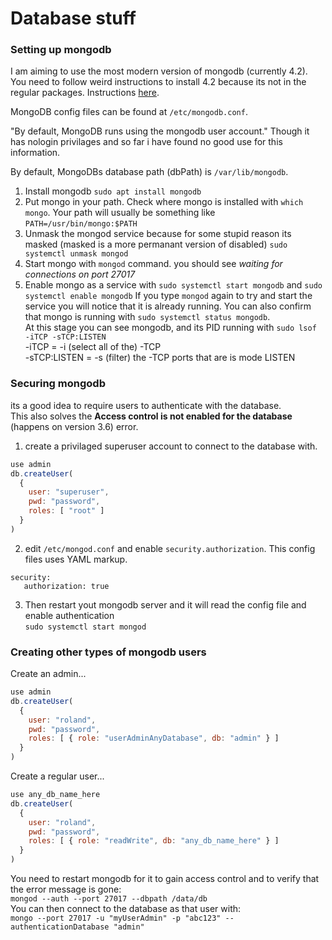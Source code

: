 # Database stuff

### Setting up mongodb

I am aiming to use the most modern version of mongodb (currently 4.2). You need to follow weird instructions to install 4.2 because its not in the regular packages. Instructions [here](https://docs.mongodb.com/manual/tutorial/install-mongodb-on-ubuntu/).

MongoDB config files can be found at ```/etc/mongodb.conf```.

"By default, MongoDB runs using the mongodb user account." Though it has nologin privilages and so far i have found no good use for this information.

By default, MongoDBs database path (dbPath) is ```/var/lib/mongodb```.

1. Install mongodb ```sudo apt install mongodb```
2. Put mongo in your path. Check where mongo is installed with ```which mongo```. Your path will usually be something like ```PATH=/usr/bin/mongo:$PATH```
3. Unmask the mongod service because for some stupid reason its masked (masked is a more permanant version of disabled)
```sudo systemctl unmask mongod```
4. Start mongo with ```mongod``` command. you should see *waiting for connections on port 27017*
5. Enable mongo as a service with ```sudo systemctl start mongodb``` and ```sudo systemctl enable mongodb```
If you type ```mongod``` again to try and start the service you will notice that it is already running. You can also confirm that mongo is running with ```sudo systemctl status mongodb```.\
At this stage you can see mongodb, and its PID running with ```sudo lsof -iTCP -sTCP:LISTEN```\
-iTCP = -i (select all of the) -TCP\
-sTCP:LISTEN = -s (filter) the -TCP ports that are is mode LISTEN

### Securing mongodb

its a good idea to require users to authenticate with the database.\
This also solves the **Access control is not enabled for the database** (happens on version 3.6) error.

1. create a privilaged superuser account to connect to the database with.

```javascript
use admin
db.createUser(
  {
    user: "superuser",
    pwd: "password",
    roles: [ "root" ]
  }
)
```

2. edit ```/etc/mongod.conf``` and enable ```security.authorization```. This config files uses YAML markup.

```none
security:
   authorization: true
```

3. Then restart yout mongodb server and it will read the config file and enable authentication\
```sudo systemctl start mongod```

### Creating other types of mongodb users

Create an admin...

```javascript
use admin
db.createUser(
  {
    user: "roland",
    pwd: "password",
    roles: [ { role: "userAdminAnyDatabase", db: "admin" } ]
  }
)
```

Create a regular user...

```javascript
use any_db_name_here
db.createUser(
  {
    user: "roland",
    pwd: "password",
    roles: [ { role: "readWrite", db: "any_db_name_here" } ]
  }
)
```

You need to restart mongodb for it to gain access control and to verify that the error message is gone:\
```mongod --auth --port 27017 --dbpath /data/db```\
You can then connect to the database as that user with:\
```mongo --port 27017 -u "myUserAdmin" -p "abc123" --authenticationDatabase "admin"```
